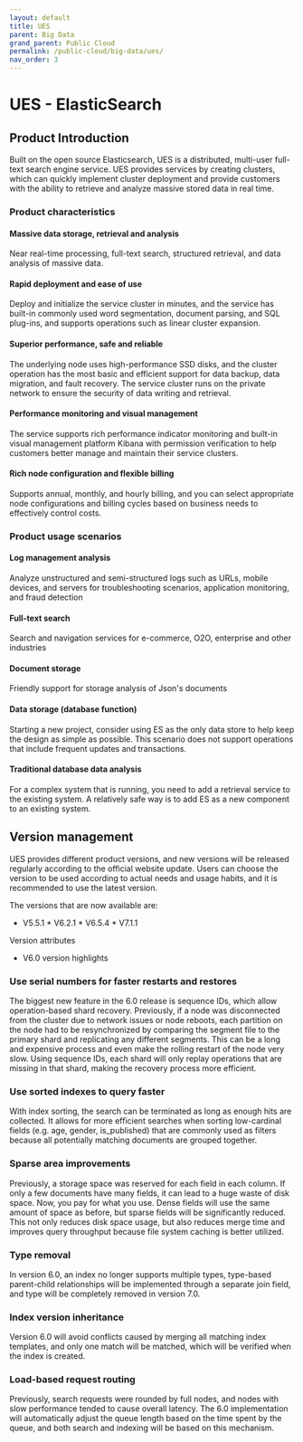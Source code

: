 ```yaml
---
layout: default
title: UES
parent: Big Data
grand_parent: Public Cloud
permalink: /public-cloud/big-data/ues/
nav_order: 3
---
```


# UES - ElasticSearch
## Product Introduction
Built on the open source Elasticsearch, UES is a distributed, multi-user full-text search engine service. UES provides services by creating clusters, which can quickly implement cluster deployment and provide customers with the ability to retrieve and analyze massive stored data in real time.
### Product characteristics
#### Massive data storage, retrieval and analysis
Near real-time processing, full-text search, structured retrieval, and data analysis of massive data.
#### Rapid deployment and ease of use
Deploy and initialize the service cluster in minutes, and the service has built-in commonly used word segmentation, document parsing, and SQL plug-ins, and supports operations such as linear cluster expansion.
#### Superior performance, safe and reliable
The underlying node uses high-performance SSD disks, and the cluster operation has the most basic and efficient support for data backup, data migration, and fault recovery. The service cluster runs on the private network to ensure the security of data writing and retrieval.
#### Performance monitoring and visual management
The service supports rich performance indicator monitoring and built-in visual management platform Kibana with permission verification to help customers better manage and maintain their service clusters.
#### Rich node configuration and flexible billing
Supports annual, monthly, and hourly billing, and you can select appropriate node configurations and billing cycles based on business needs to effectively control costs.
### Product usage scenarios
#### Log management analysis
Analyze unstructured and semi-structured logs such as URLs, mobile devices, and servers for troubleshooting scenarios, application monitoring, and fraud detection
#### Full-text search
Search and navigation services for e-commerce, O2O, enterprise and other industries
#### Document storage
Friendly support for storage analysis of Json's documents
#### Data storage (database function)
Starting a new project, consider using ES as the only data store to help keep the design as simple as possible. This scenario does not support operations that include frequent updates and transactions.
#### Traditional database data analysis
For a complex system that is running, you need to add a retrieval service to the existing system. A relatively safe way is to add ES as a new component to an existing system.

## Version management
UES provides different product versions, and new versions will be released regularly according to the official website update. Users can choose the version to be used according to actual needs and usage habits, and it is recommended to use the latest version.

The versions that are now available are:
- V5.5.1 * V6.2.1 * V6.5.4 * V7.1.1
  
Version attributes
- V6.0 version highlights
  
### Use serial numbers for faster restarts and restores

The biggest new feature in the 6.0 release is sequence IDs, which allow operation-based shard recovery. Previously, if a node was disconnected from the cluster due to network issues or node reboots, each partition on the node had to be resynchronized by comparing the segment file to the primary shard and replicating any different segments. This can be a long and expensive process and even make the rolling restart of the node very slow. Using sequence IDs, each shard will only replay operations that are missing in that shard, making the recovery process more efficient.

### Use sorted indexes to query faster

With index sorting, the search can be terminated as long as enough hits are collected. It allows for more efficient searches when sorting low-cardinal fields (e.g. age, gender, is_published) that are commonly used as filters because all potentially matching documents are grouped together.

### Sparse area improvements

Previously, a storage space was reserved for each field in each column. If only a few documents have many fields, it can lead to a huge waste of disk space. Now, you pay for what you use. Dense fields will use the same amount of space as before, but sparse fields will be significantly reduced. This not only reduces disk space usage, but also reduces merge time and improves query throughput because file system caching is better utilized.
### Type removal
In version 6.0, an index no longer supports multiple types, type-based parent-child relationships will be implemented through a separate join field, and type will be completely removed in version 7.0.
### Index version inheritance
Version 6.0 will avoid conflicts caused by merging all matching index templates, and only one match will be matched, which will be verified when the index is created.
### Load-based request routing
Previously, search requests were rounded by full nodes, and nodes with slow performance tended to cause overall latency. The 6.0 implementation will automatically adjust the queue length based on the time spent by the queue, and both search and indexing will be based on this mechanism.